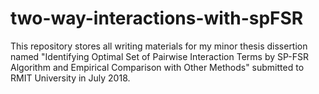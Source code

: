# two-way-interactions-with-spFSR

This repository stores all writing materials for my minor thesis dissertion named "Identifying Optimal Set of Pairwise Interaction Terms by SP-FSR Algorithm and Empirical Comparison with Other Methods" submitted to RMIT University in July 2018.
